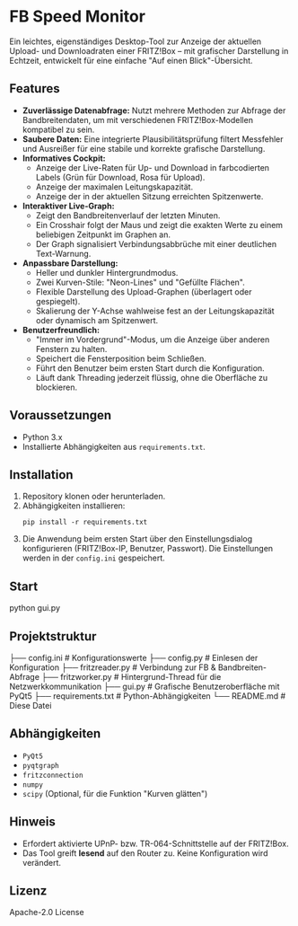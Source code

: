 # FB Speed Monitor

Ein leichtes, eigenständiges Desktop-Tool zur Anzeige der aktuellen Upload- und Downloadraten einer FRITZ!Box – mit grafischer Darstellung in Echtzeit, entwickelt für eine einfache "Auf einen Blick"-Übersicht.

## Features

- **Zuverlässige Datenabfrage:** Nutzt mehrere Methoden zur Abfrage der Bandbreitendaten, um mit verschiedenen FRITZ!Box-Modellen kompatibel zu sein.
- **Saubere Daten:** Eine integrierte Plausibilitätsprüfung filtert Messfehler und Ausreißer für eine stabile und korrekte grafische Darstellung.
- **Informatives Cockpit:**
    - Anzeige der Live-Raten für Up- und Download in farbcodierten Labels (Grün für Download, Rosa für Upload).
    - Anzeige der maximalen Leitungskapazität.
    - Anzeige der in der aktuellen Sitzung erreichten Spitzenwerte.
- **Interaktiver Live-Graph:**
    - Zeigt den Bandbreitenverlauf der letzten Minuten.
    - Ein Crosshair folgt der Maus und zeigt die exakten Werte zu einem beliebigen Zeitpunkt im Graphen an.
    - Der Graph signalisiert Verbindungsabbrüche mit einer deutlichen Text-Warnung.
- **Anpassbare Darstellung:**
    - Heller und dunkler Hintergrundmodus.
    - Zwei Kurven-Stile: "Neon-Lines" und "Gefüllte Flächen".
    - Flexible Darstellung des Upload-Graphen (überlagert oder gespiegelt).
    - Skalierung der Y-Achse wahlweise fest an der Leitungskapazität oder dynamisch am Spitzenwert.
- **Benutzerfreundlich:**
    - "Immer im Vordergrund"-Modus, um die Anzeige über anderen Fenstern zu halten.
    - Speichert die Fensterposition beim Schließen.
    - Führt den Benutzer beim ersten Start durch die Konfiguration.
    - Läuft dank Threading jederzeit flüssig, ohne die Oberfläche zu blockieren.

## Voraussetzungen

- Python 3.x
- Installierte Abhängigkeiten aus `requirements.txt`.

## Installation

1.  Repository klonen oder herunterladen.
2.  Abhängigkeiten installieren:
    ```
    pip install -r requirements.txt
    ```
3.  Die Anwendung beim ersten Start über den Einstellungsdialog konfigurieren (FRITZ!Box-IP, Benutzer, Passwort). Die Einstellungen werden in der `config.ini` gespeichert.

## Start

python gui.py


## Projektstruktur

├── config.ini           # Konfigurationswerte
├── config.py            # Einlesen der Konfiguration
├── fritzreader.py       # Verbindung zur FB & Bandbreiten-Abfrage
├── fritzworker.py       # Hintergrund-Thread für die Netzwerkkommunikation
├── gui.py               # Grafische Benutzeroberfläche mit PyQt5
├── requirements.txt     # Python-Abhängigkeiten
└── README.md            # Diese Datei


## Abhängigkeiten

- `PyQt5`
- `pyqtgraph`
- `fritzconnection`
- `numpy`
- `scipy` (Optional, für die Funktion "Kurven glätten")

## Hinweis

- Erfordert aktivierte UPnP- bzw. TR-064-Schnittstelle auf der FRITZ!Box.
- Das Tool greift **lesend** auf den Router zu. Keine Konfiguration wird verändert.

## Lizenz

Apache-2.0 License